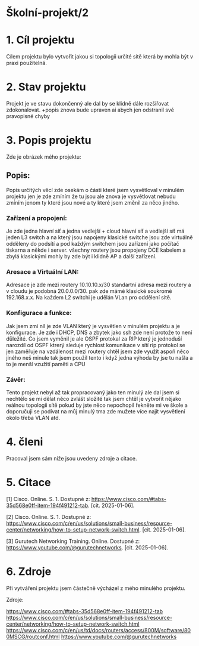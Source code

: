 # Školní-projekt/2

# 1. Cíl projektu 
Cílem projektu bylo vytvořit jakou si topologii určité sítě která by mohla být v praxi použitelná. 
# 2. Stav projektu
Projekt je ve stavu dokončenný ale dal by se klidně dále rozšiřovat zdokonalovat.
+popis znova bude upraven ai abych jen odstranil své pravopisné chyby 
# 3. Popis projektu
Zde je obrázek mého projektu:

## Popis:
Popis určitých věcí zde osekám o části které jsem vysvětloval v minulém projektu jen je zde zmíním že tu jsou ale znova je vysvětlovat nebudu zmíním jenom ty které jsou nové a ty které jsem změnil za něco jiného.
### Zařízení a propojení:
Je zde jedna hlavní síť a jedna vedlejší + cloud hlavní síť a vedlejší síť má jeden L3 switch a na který jsou napojeny klasické switche jsou zde virtuálně odděleny do podsítí a pod každým switchem jsou zařízení jako počítač tiskarna a někde i server.
všechny routery jsou propojeny DCE kabelem a zbylá klasickými mohly by zde být i klidně AP a další zařízení.

### Aresace a Virtuální LAN: 
Adresace je zde mezi routery 10.10.10.x/30 standartní adresa mezi routery a v cloudu je podobná 20.0.0.0/30. pak zde mámé klasické soukromé 192.168.x.x.
Na každem L2 switchi je udělán VLan pro oddělení sítě.

### Konfigurace a funkce:
Jak jsem zmí níl je zde VLAN který je vysvětlen v minulém projektu a je konfigurace.
Je zde i DHCP, DNS a zbytek jako ssh zde není protože to není důležité.
Co jsem vyměnil je ale OSPF protokal za RIP který je jednoduší narozdíl od OSPF ktrerý sleduje rychlost komunikace v sítí rip protokol se jen zaměřuje na vzdálenost mezi routery chtěl jsem zde využít aspoň něco jiného neš minule tak jsem použil tento i když jedna výhoda by jse tu našla a to je menší vzužití paměti a CPU

### Závěr:
Tento projekt nebyl až tak propracovaný jako ten minulý ale dal jsem si nechtělo se mi dělat něco zvlášt složité tak jsem chtěl je vytvořit nějako reálnou topologii sítě pokud by jste něco nepochopil řekněte mi ve škole a doporučuji se podívat na můj minulý tma zde mužete více najít vysvětlení okolo třeba VLAN atd.  

# 4. členi
Pracoval jsem sám níže jsou uvedeny zdroje a citace. 
# 5. Citace
[1] Cisco. Online. S. 1. Dostupné z: https://www.cisco.com/#tabs-35d568e0ff-item-194f491212-tab. [cit. 2025-01-06].

[2] Cisco. Online. S. 1. Dostupné z: https://www.cisco.com/c/en/us/solutions/small-business/resource-center/networking/how-to-setup-network-switch.html. [cit. 2025-01-06].

[3] Gurutech Networking Training. Online. Dostupné z: https://www.youtube.com/@gurutechnetworks. [cit. 2025-01-06].

# 6. Zdroje 
Při vytváření projektu jsem částečně výcházel z mého minulého projektu.

Zdroje: 

https://www.cisco.com/#tabs-35d568e0ff-item-194f491212-tab   
https://www.cisco.com/c/en/us/solutions/small-business/resource-center/networking/how-to-setup-network-switch.html
https://www.cisco.com/c/en/us/td/docs/routers/access/800M/software/800MSCG/routconf.html
https://www.youtube.com/@gurutechnetworks 
